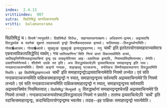 ```yaml
---
index:  2.4.13
vrittiindex:  907
sutra:  विप्रतिषिद्धं चानधिकरणवाचि
vritti:  balamanorama 
---
```


विप्रतिषिद्धं च। `विभाषे'त्यनुवर्तते। विप्रतिषेधो विरोधः, सहानवस्थानलक्षणः। अधिकरणं-द्रव्यम्। अद्रव्यवाचि विरुद्धार्थकं च यदनेकं सुबन्तं तदवयवको द्वन्द्वो विभाषैकवद्भावक इत्यर्थः। फलितमाह--विरुद्धार्थानामिति। गोत्वा�आत्वम्। गोत्वा�आत्वे। सुखदुःखं सुखदुःखे इत्याद्युदाहरणम्। ननु `चार्थे' इति इतरेतरयोगसमाहाराभ्यामेवात्र एकवत्त्वविकल्पसिद्धेरिदं व्यर्थम्। नच `जातिरप्राणिना'मिति नित्यं प्राप्तं विकल्पार्थमिति वाच्यं, जातिप्रवृत्तिनिमित्तकद्रव्यवाचिनां द्वन्द्व एव तत्प्रवृत्तेरित्यत आह--वकल्पिक इत्यादि, नियमार्थमिदमित्यन्तम्। तेनेति। उक्तनियमेनेत्यर्थः। शीतोष्णे उदके स्त इति। अत्र विरुद्धार्थकत्वेऽपि द्रव्यवाचित्वान्न समाहारद्वन्द्व इति भावः। नन्दकपाञ्चजन्यमिति। विष्णोः कङ्गो नन्दकः, शङ्खस्तु पाञ्चजन्यः, तयोरेकत्र विष्णौसहावस्थानान् विरुद्धत्वमिति स्थितिः। इह विप्रतिषिद्धग्रहणाऽभावे `चार्थे' इति समाहारद्वन्द्वोऽद्रव्यवाचिनामेवेति नियमो लभ्येत। एवं सति नन्दकपाञ्चजन्यमिति पाक्षिकसमाहारद्वन्द्वो न स्यात्, समाहारद्वन्द्वस्य सर्वस्यापि अद्रव्यवाचिनामेवे'ति नियमो लभ्यते। एवं सति नन्दकपाञ्चजन्यमिति पाक्षिकसमाहारद्वन्द्वो न स्यात्, समाहारद्वन्द्वस्य सर्वस्यापि अद्रव्यवाचिष्वेव नियमितत्वात्। `विप्रतिषिद्ध'मित्युक्तौ तु `विरुद्धार्थानां समाहारद्वन्द्वश्चेत्तर्हि अद्रव्यवाचिनामेवे'ति नियमो लभ्यते। नन्दकपाञ्चजन्ययोश्चाऽविरुद्धत्वादयं नियमो न प्रवर्तते। ततश्च द्रव्यवाचित्वेऽपि `चार्थे' इति रदाचित्समाहारद्वन्द्वः, कदाचिदितरयोगद्वन्द्वश्च भवत्येव। तदाह--इह पाक्षिकः समाहारद्वन्द्वो भवत्येवेति। 

